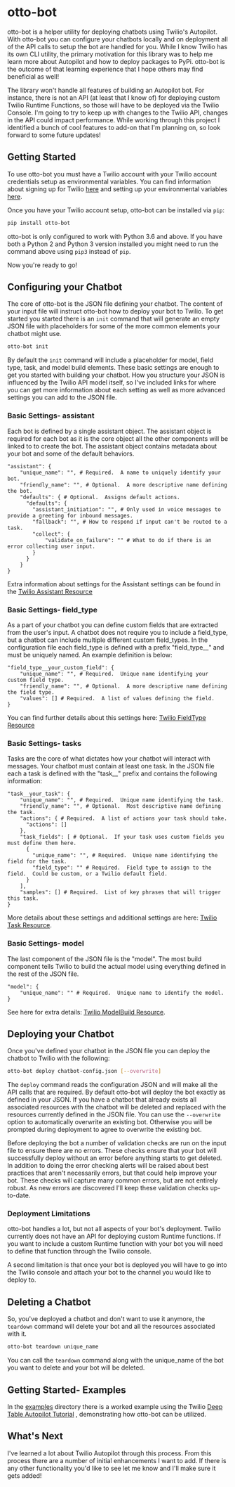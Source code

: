 # otto-bot

otto-bot is a helper utility for deploying chatbots using Twilio's Autopilot.  With otto-bot you can configure your
chatbots locally and on deployment all of the API calls to setup the bot are handled for you.  While I know Twilio has 
its own CLI utility, the primary motivation for this library was to help me learn more about Autopilot and how to deploy
packages to PyPi.  otto-bot is the outcome of that learning experience that I hope others may find beneficial as 
well!

The library won't handle all features of building an Autopilot bot.  For instance, there is not an API (at least that I
know of) for deploying custom Twilio Runtime Functions, so those will have to be deployed via the Twilio Console.  I'm 
going to try to keep up with changes to the Twilio API, changes in the API could impact performance.  While working
through this project I identified a bunch of cool features to add-on that I'm planning on, so look forward to some
future updates!


## Getting Started

To use otto-bot you must have a Twilio account with your Twilio account credentials setup as environmental 
variables.  You can find information about signing up for Twilio [here](https://www.twilio.com/docs/sms/tutorials/how-to-send-sms-messages-python)
and setting up your environmental variables [here](https://www.twilio.com/blog/2017/01/how-to-set-environment-variables.html).

Once you have your Twilio account setup, otto-bot can be installed via `pip`:

```bash
pip install otto-bot
```

otto-bot is only configured to work with Python 3.6 and above.  If you have both a Python 2 and Python 3 version 
installed you might need to run the command above using `pip3` instead of `pip`.

Now you're ready to go!

## Configuring your Chatbot
The core of otto-bot is the JSON file defining your chatbot.  The content of your input file will instruct otto-bot
how to deploy your bot to Twilio.  To get started you started there is an `init` command that will generate an empty
JSON file with placeholders for some of the more common elements your chatbot might use.

```bash
otto-bot init
```

By default the `init` command will include a placeholder for model, field type, task, and model build elements.  These
basic settings are enough to get you started with building your chatbot.  How you structure your JSON is influenced by
the Twilio API model itself, so I've included links for where you can get more information about each setting as well as
more advanced settings you can add to the JSON file.

### Basic Settings- assistant
Each bot is defined by a single assistant object.  The assistant object is required for each bot as it is the core
object all the other components will be linked to to create the bot.  The assistant object contains metadata about your
bot and some of the default behaviors.

```
"assistant": {
    "unique_name": "", # Required.  A name to uniquely identify your bot.
    "friendly_name": "", # Optional.  A more descriptive name defining the bot.
    "defaults": { # Optional.  Assigns default actions.
      "defaults": {
        "assistant_initiation": "", # Only used in voice messages to provide a greeting for inbound messages.
        "fallback": "", # How to respond if input can't be routed to a task.
        "collect": {
            "validate_on_failure": "" # What to do if there is an error collecting user input.
        }
      }
    }
}
```

Extra information about settings for the Assistant settings can be found in the [Twilio Assistant Resource](https://www.twilio.com/docs/autopilot/api/assistant)

### Basic Settings- field_type
As a part of your chatbot you can define custom fields that are extracted from the user's input.  A chatbot does not
require you to include a field_type, but a chatbot can include multiple different custom field_types.
In the configuration file each field_type is defined with a prefix "field_type__" and must be uniquely named.  An
example definition is below:

```
"field_type__your_custom_field": {
    "unique_name": "", # Required.  Unique name identifying your custom field type.
    "friendly_name": "", # Optional.  A more descriptive name defining the field type.  
    "values": [] # Required.  A list of values defining the field. 
}
```

You can find further details about this settings here: [Twilio FieldType Resource](https://www.twilio.com/docs/autopilot/api/field-type)

### Basic Settings- tasks
Tasks are the core of what dictates how your chatbot will interact with messages.  Your chatbot must contain at least
one task.  In the JSON file each a task is defined with the "task__" prefix and contains the following information:

```
"task__your_task": {
    "unique_name": "", # Required.  Unique name identifying the task.
    "friendly_name": "", # Optional.  Most descriptive name defining the task.
    "actions": { # Required.  A list of actions your task should take.
      "actions": []
    },
    "task_fields": [ # Optional.  If your task uses custom fields you must define them here.
      {
        "unique_name": "", # Required.  Unique name identifying the field for the task.
        "field_type": "" # Required.  Field type to assign to the field.  Could be custom, or a Twilio default field.
      }
    ],
    "samples": [] # Required.  List of key phrases that will trigger this task.
}
```

More details about these settings and additional settings are here: [Twilio Task Resource](https://www.twilio.com/docs/autopilot/api/task).

### Basic Settings- model
The last component of the JSON file is the "model".  The most build component tells Twilio to build the actual model 
using everything defined in the rest of the JSON file.

```
"model": {
    "unique_name": "" # Required.  Unique name to identify the model.
}
```

See here for extra details: [Twilio ModelBuild Resource](https://www.twilio.com/docs/autopilot/api/model-build).


## Deploying your Chatbot
Once you've defined your chatbot in the JSON file you can deploy the chatbot to Twilio with the following:

```bash
otto-bot deploy chatbot-config.json [--overwrite]
```

The `deploy` command reads the configuration JSON and will make all the API calls that are required.  By default
otto-bot will deploy the bot exactly as defined in your JSON.  If you have a chatbot that already exists all associated
resources with the chatbot will be deleted and replaced with the resources currently defined in the JSON file.  You can
use the `--overwrite` option to automatically overwrite an existing bot.  Otherwise you will be prompted during
deployment to agree to overwrite the existing bot.

Before deploying the bot a number of validation checks are run on the input file to ensure there are no errors.  These
checks ensure that your bot will successfully deploy without an error before anything starts to get deleted.  In 
addition to doing the error checking alerts will be raised about best practices that aren't necessarily errors, but
that could help improve your bot.  These checks will capture many common errors, but are not entirely robust.  As new
errors are discovered I'll keep these validation checks up-to-date.

### Deployment Limitations
otto-bot handles a lot, but not all aspects of your bot's deployment.  Twilio currently does not have an API for 
deploying custom Runtime functions.  If you want to include a custom Runtime function with your bot you will need
to define that function through the Twilio console.

A second limitation is that once your bot is deployed you will have to go into the Twilio console and attach your
bot to the channel you would like to deploy to.


## Deleting a Chatbot
So, you've deployed a chatbot and don't want to use it anymore, the `teardown` command will delete your bot and all
the resources associated with it.

```bash
otto-bot teardown unique_name
```

You can call the `teardown` command along with the unique_name of the bot you want to delete and your bot will be
deleted.


## Getting Started- Examples

In the [examples](https://github.com/mvielkind/otto-bot/tree/master/examples) directory there is a worked 
example using the Twilio [Deep Table Autopilot Tutorial](https://www.twilio.com/docs/autopilot/tutorials/deep-table-restaurant-assistant)
, demonstrating how otto-bot can be utilized.


## What's Next
I've learned a lot about Twilio Autopilot through this process.  From this process there are a number of initial 
enhancements I want to add.  If there is any other functionality you'd like to see let me know and I'll make sure it
gets added!